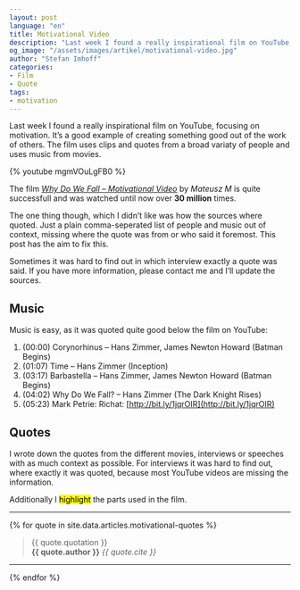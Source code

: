 ```yaml
---
layout: post
language: "en"
title: Motivational Video
description: "Last week I found a really inspirational film on YouTube, focusing on Motivation. But because it was poorly quoted, I tried to find the quotes and fix the issue."
og_image: "/assets/images/artikel/motivational-video.jpg"
author: "Stefan Imhoff"
categories:
- Film
- Quote
tags:
- motivation
---
```


Last week I found a really inspirational film on YouTube, focusing on motivation. It’s a good example of creating something good out of the work of others. The film uses clips and quotes from a broad variaty of people and uses music from movies.

{% youtube mgmVOuLgFB0 %}

The film <cite>[Why Do We Fall – Motivational Video](https://www.youtube.com/watch?v=mgmVOuLgFB0)</cite> by <i>Mateusz M</i> is quite successfull and was watched until now over **30 million** times.

The one thing though, which I didn’t like was how the sources where quoted. Just a plain comma-seperated list of people and music out of context, missing where the quote was from or who said it foremost. This post has the aim to fix this.

Sometimes it was hard to find out in which interview exactly a quote was said. If you have more information, please contact me and I’ll update the sources.

## Music

Music is easy, as it was quoted quite good below the film on YouTube:

1. (00:00) Corynorhinus – Hans Zimmer, James Newton Howard (Batman Begins)
2. (01:07) Time – Hans Zimmer (Inception)
3. (03:17) Barbastella – Hans Zimmer, James Newton Howard (Batman Begins)
4. (04:02) Why Do We Fall? – Hans Zimmer (The Dark Knight Rises)
5. (05:23) Mark Petrie: Richat: [http://bit.ly/1jqrOIR](http://bit.ly/1jqrOIR)

## Quotes

I wrote down the quotes from the different movies, interviews or speeches with as much context as possible. For interviews it was hard to find out, where exactly it was quoted, because most YouTube videos are missing the information.

Additionally I <mark>highlight</mark> the parts used in the film.

<hr>

{% for quote in site.data.articles.motivational-quotes %}
  <blockquote>
    {{ quote.quotation }}
    <footer>
      <strong>{{ quote.author }}</strong>
      <cite>{{ quote.cite }}</cite>
    </footer>
  </blockquote>
  <hr>
{% endfor %}
